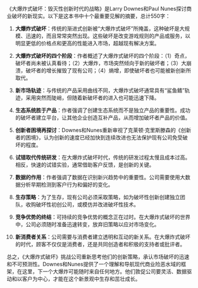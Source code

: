 《大爆炸式破坏：毁灭性创新时代的战略》是Larry Downes和Paul Nunes探讨商业破坏的新现实。以下是这本书中十个最重要见解的摘要，总计550字：

1. **大爆炸式破坏**：传统的渐进式创新被“大爆炸式破坏”所掩盖，这种破坏是大规模、迅速的，而且常常突然出现。这些破坏是改变游戏规则的产品或服务，以明显更低的价格点和更高的性能进入市场，超越现有解决方案。

2. **大爆炸式破坏的四个阶段**：作者概述了大爆炸式破坏的四个阶段：（1）奇点，破坏者尚未被认真看待；（2）大爆炸，市场突然倾向于新的破坏者；（3）大崩溃，破坏者的增长摧毁了现有公司；（4）熵增，即使破坏者也可能被新创新所取代。

3. **新市场轨迹**：与传统的产品采用曲线不同，大爆炸式破坏通常具有“鲨鱼鳍”轨迹，采用突然而陡峭，但随着新破坏者的进入也可能迅速下降。

4. **生态系统胜于产品**：作者强调了创建生态系统而不是独立产品的重要性。成功的破坏者建立平台，让其他企业创造互补产品，从而增加破坏者产品的价值。

5. **创新者困境再探讨**：Downes和Nunes重新审视了克莱顿·克里斯滕森的《创新者的困境》，认为创新的速度已经加快到连续改进也无法保护现有公司免受破坏的程度。

6. **试错取代传统研发**：在大爆炸式破坏时代，传统的研发过程太慢且成本过高。相反，快速的试错实验，通常借助客户反馈，是创新的关键。

7. **数据的作用**：作者强调了数据在识别新兴趋势中的重要性。公司需要使用大数据分析早期检测到客户行为和偏好的变化。

8. **生存策略**：为了生存，现有公司必须采取策略，如为破坏性创新创建独立团队，收购破坏性初创公司，或模仿并改进破坏性技术。

9. **竞争优势的终结**：可持续的竞争优势的概念正在过时。在大爆炸式破坏的世界中，公司必须随时准备迅速转变，放弃旧策略以应对市场变化。

10. **新消费者关系**：公司需要与消费者建立透明和互动的新关系。在大爆炸式破坏的时代，顾客不仅仅是消费者，还是共同创造者和积极的支持者或批评者。

总之，《大爆炸式破坏》挑战公司重新思考他们的创新策略，承认市场破坏的迅速和不可预测性。Downes和Nunes提供了一个理解和导航现代商业险恶水域的框架，在这里，下一个大爆炸可能随时来自任何地方。他们敦促公司要灵活、数据驱动和以客户为中心，才能在这个新景观中生存和茁壮成长。
